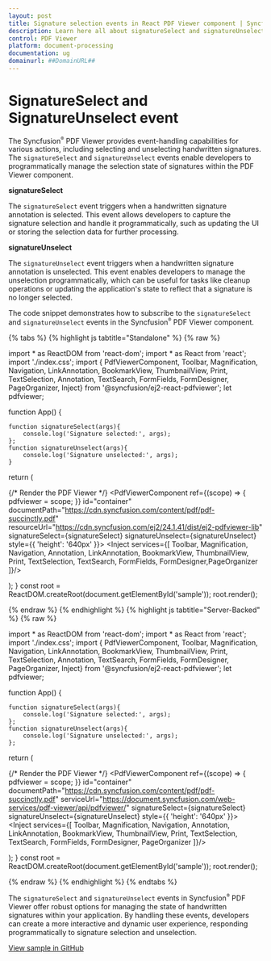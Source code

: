```yaml
---
layout: post
title: Signature selection events in React PDF Viewer component | Syncfusion
description: Learn here all about signatureSelect and signatureUnselect event in Syncfusion React PDF Viewer component of Syncfusion Essential JS 2 and more.
control: PDF Viewer
platform: document-processing
documentation: ug
domainurl: ##DomainURL##
---
```


# SignatureSelect and SignatureUnselect event

The Syncfusion<sup style="font-size:70%">&reg;</sup> PDF Viewer provides event-handling capabilities for various actions, including selecting and unselecting handwritten signatures. The `signatureSelect` and `signatureUnselect` events enable developers to programmatically manage the selection state of signatures within the PDF Viewer component.

**signatureSelect**

The `signatureSelect` event triggers when a handwritten signature annotation is selected. This event allows developers to capture the signature selection and handle it programmatically, such as updating the UI or storing the selection data for further processing.

**signatureUnselect**

The `signatureUnselect` event triggers when a handwritten signature annotation is unselected. This event enables developers to manage the unselection programmatically, which can be useful for tasks like cleanup operations or updating the application's state to reflect that a signature is no longer selected.

The code snippet demonstrates how to subscribe to the `signatureSelect` and `signatureUnselect` events in the Syncfusion<sup style="font-size:70%">&reg;</sup> PDF Viewer component.

{% tabs %}
{% highlight js tabtitle="Standalone" %}
{% raw %}

import * as ReactDOM from 'react-dom';
import * as React from 'react';
import './index.css';
import { PdfViewerComponent, Toolbar, Magnification, Navigation, LinkAnnotation, BookmarkView,
         ThumbnailView, Print, TextSelection, Annotation, TextSearch, FormFields, FormDesigner,
         PageOrganizer, Inject} from '@syncfusion/ej2-react-pdfviewer';
let pdfviewer;

function App() {

    function signatureSelect(args){
        console.log('Signature selected:', args);
    };
    function signatureUnselect(args){
        console.log('Signature unselected:', args);
    }
  return (<div>
    <div className='control-section'>
     {/* Render the PDF Viewer */}
      <PdfViewerComponent
        ref={(scope) => { pdfviewer = scope; }}
        id="container"
        documentPath="https://cdn.syncfusion.com/content/pdf/pdf-succinctly.pdf"
        resourceUrl="https://cdn.syncfusion.com/ej2/24.1.41/dist/ej2-pdfviewer-lib"
        signatureSelect={signatureSelect}
        signatureUnselect={signatureUnselect}
        style={{ 'height': '640px' }}>
              <Inject services={[ Toolbar, Magnification, Navigation, Annotation, LinkAnnotation, BookmarkView,
                             ThumbnailView, Print, TextSelection, TextSearch, FormFields, FormDesigner,PageOrganizer ]}/>
      </PdfViewerComponent>
    </div>
  </div>
  );
}
const root = ReactDOM.createRoot(document.getElementById('sample'));
root.render(<App />);

{% endraw %}
{% endhighlight %}
{% highlight js tabtitle="Server-Backed" %}
{% raw %}

import * as ReactDOM from 'react-dom';
import * as React from 'react';
import './index.css';
import { PdfViewerComponent, Toolbar, Magnification, Navigation, LinkAnnotation, BookmarkView,
         ThumbnailView, Print, TextSelection, Annotation, TextSearch, FormFields, FormDesigner,
         PageOrganizer, Inject} from '@syncfusion/ej2-react-pdfviewer';
let pdfviewer;

function App() {

    function signatureSelect(args){
        console.log('Signature selected:', args);
    };
    function signatureUnselect(args){
        console.log('Signature unselected:', args);
    };
  return (<div>
    <div className='control-section'>
     {/* Render the PDF Viewer */}
      <PdfViewerComponent
        ref={(scope) => { pdfviewer = scope; }}
        id="container"
        documentPath="https://cdn.syncfusion.com/content/pdf/pdf-succinctly.pdf"
        serviceUrl="https://document.syncfusion.com/web-services/pdf-viewer/api/pdfviewer/"
        signatureSelect={signatureSelect}
        signatureUnselect={signatureUnselect}
        style={{ 'height': '640px' }}>
              <Inject services={[ Toolbar, Magnification, Navigation, Annotation, LinkAnnotation, BookmarkView,
                             ThumbnailView, Print, TextSelection, TextSearch, FormFields, FormDesigner, PageOrganizer ]}/>
      </PdfViewerComponent>
    </div>
  </div>
  );
}
const root = ReactDOM.createRoot(document.getElementById('sample'));
root.render(<App />);

{% endraw %}
{% endhighlight %}
{% endtabs %}

The `signatureSelect` and `signatureUnselect` events in Syncfusion<sup style="font-size:70%">&reg;</sup> PDF Viewer offer robust options for managing the state of handwritten signatures within your application. By handling these events, developers can create a more interactive and dynamic user experience, responding programmatically to signature selection and unselection.

[View sample in GitHub]()